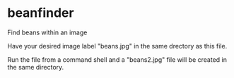 # beanfinder
Find beans within an image


Have your desired image label "beans.jpg" in the same drectory as this file. 

Run the file from a command shell and a "beans2.jpg" file will be created in the same directory.
